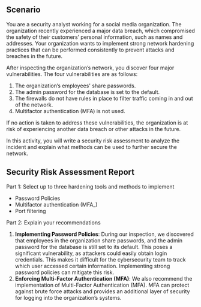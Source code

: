 ## Scenario

You are a security analyst working for a social media organization. The organization recently experienced a major data breach, which compromised the safety of their customers’ personal information, such as names and addresses. Your organization wants to implement strong network hardening practices that can be performed consistently to prevent attacks and breaches in the future. 

After inspecting the organization’s network, you discover four major vulnerabilities. The four vulnerabilities are as follows:

1. The organization’s employees' share passwords.
2. The admin password for the database is set to the default.
3. The firewalls do not have rules in place to filter traffic coming in and out of the network.
4. Multifactor authentication (MFA) is not used. 

If no action is taken to address these vulnerabilities, the organization is at risk of experiencing another data breach or other attacks in the future. 

In this activity, you will write a security risk assessment to analyze the incident and explain what methods can be used to further secure the network.

## Security Risk Assessment Report

Part 1: Select up to three hardening tools and methods to implement
- Password Policies
- Multifactor authentication (MFA_)
- Port filtering

Part 2: Explain your recommendations
1. **Implementing Password Policies**: During our inspection, we discovered that employees in the organization share passwords, and the admin password for the database is still set to its default. This poses a significant vulnerability, as attackers could easily obtain login credentials. This makes it difficult for the cybersecurity team to track which user accessed certain information. Implementing strong password policies can mitigate this risk.
2. **Enforcing Multi-Factor Authentication (MFA)**: We also recommend the implementation of Multi-Factor Authentication (MFA). MFA can protect against brute force attacks and provides an additional layer of security for logging into the organization’s systems.
